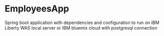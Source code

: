 # EmployeesApp

Spring boot application with dependencies and configuration to run on IBM Liberty WAS local server or IBM bluemix cloud with postgresql connection
